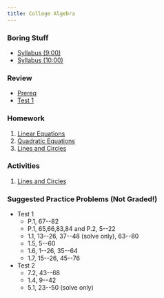 ```yaml
---
title: College Algebra
---
```


### Boring Stuff

* [Syllabus (9:00)](/pdf/classes/ca/syllabus09.pdf)
* [Syllabus (10:00)](/pdf/classes/ca/syllabus10.pdf)

### Review

* [Prereq](/pdf/classes/ca/review/r0-prereq.pdf)
* [Test 1](/pdf/classes/ca/review/r1-equations.pdf)

### Homework

1. [Linear Equations](/pdf/classes/ca/homework/h01-linear-equations.pdf)
2. [Quadratic Equations](/pdf/classes/ca/homework/h02-quadratic-equations.pdf)
3. [Lines and Circles](/pdf/classes/ca/homework/h03-lines-and-circles.pdf)

### Activities

1. [Lines and Circles](/pdf/classes/ca/activities/a1-lines-and-circles.pdf)

### Suggested Practice Problems (Not Graded!)

* Test 1
    * P.1, 67--82
    * P.1, 65,66,83,84 and P.2, 5--22
    * 1.1, 13--26, 37--48 (solve only), 63--80
    * 1.5, 5--60
    * 1.6, 1--26, 35--64 
    * 1.7, 15--26, 45--76
* Test 2
    * 7.2, 43--68
    * 1.4, 9--42
    * 5.1, 23--50 (solve only)
